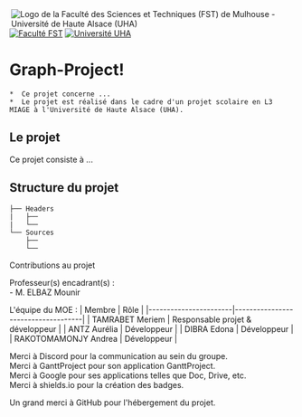 <img align="right" src="https://www.fst.uha.fr/wp-content/uploads/2018/06/cropped-logo-site-V3.png" title="Logo de la Faculté des Sciences et Techniques (FST) de Mulhouse - Université de Haute Alsace (UHA)">
                              

[![Faculté FST](https://img.shields.io/badge/Faculté-FST-blue?style=for-the-badge)](https://www.fst.uha.fr)
[![Université UHA](https://img.shields.io/badge/Université-UHA-darkblue?style=for-the-badge)](https://www.uha.fr)

# Graph-Project!       

    *  Ce projet concerne ...
    *  Le projet est réalisé dans le cadre d'un projet scolaire en L3 MIAGE à l'Université de Haute Alsace (UHA).
    
## Le projet
 
 Ce projet consiste à ...
 
## Structure du projet

```
├── Headers
|   ├──
|   └──
└── Sources
    ├──
    └──
```
Contributions au projet

Professeur(s) encadrant(s) :\
\- M. ELBAZ Mounir

L'équipe du MOE :
| Membre                | Rôle                               |
|-----------------------|------------------------------------|
| TAMRABET Meriem       | Responsable projet & développeur   |
| ANTZ Aurélia          | Développeur                        |
| DIBRA Edona           | Développeur                        |
| RAKOTOMAMONJY Andrea  | Développeur                        |

Merci à Discord pour la communication au sein du groupe.<br>
Merci à GanttProject pour son application GanttProject.<br>
Merci à Google pour ses applications telles que Doc, Drive, etc.<br>
Merci à shields.io pour la création des badges.<br>

Un grand merci à GitHub pour l'hébergement du projet.

